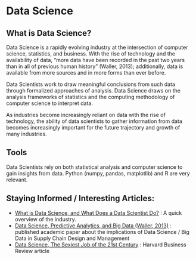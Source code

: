 # Data Science
## What is Data Science?
Data Science is a rapidly evolving industry at the intersection of computer science, statistics, and business. With the rise of technology and the availability of data, “more data have been recorded in the past two years than in all of previous human history” (Waller, 2013); additionally, data is available from more sources and in more forms than ever before. 

Data Scientists work to draw meaningful conclusions from such data through formalized approaches of analysis. Data Science draws on the analysis frameworks of statistics and the computing methodology of computer science to interpret data.

As industries become increasingly reliant on data with the rise of technology, the ability of data scientists to gather information from data becomes increasingly important for the future trajectory and growth of many industries.

## Tools
Data Scientists rely on both statistical analysis and computer science to gain insights from data. 
Python (numpy, pandas, matplotlib) and R are very relevant.

## Staying Informed / Interesting Articles:
* [What is Data Science, and What Does a Data Scientist Do?](https://www.innoarchitech.com/blog/what-is-data-science-does-data-scientist-do) : A quick overview of the industry.
* [Data Science, Predictive Analytics, and Big Data (Waller, 2013)](https://onlinelibrary.wiley.com/doi/full/10.1111/jbl.12010) : published academic paper about the implications of Data Science / Big Data in Supply Chain Design and Management 
* [Data Science, The Sexiest Job of the 21st Century](https://hbr.org/2012/10/data-scientist-the-sexiest-job-of-the-21st-century) : Harvard Business Review article
